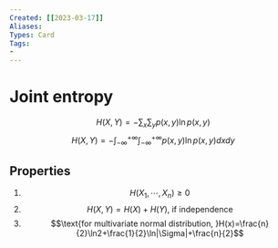 ```yaml
---
Created: [[2023-03-17]]
Aliases: 
Types: Card
Tags: 
- 
---
```

# Joint entropy
$$H(X, Y)=-\sum_x\sum_yp(x, y)\ln p(x,y)$$
$$H(X, Y)=-\int_{-\infty}^{+\infty}\int_{-\infty}^{+\infty}p(x, y)\ln p(x,y)dxdy$$
## Properties
1. $$H(X_1, \cdots, X_n)\geq0$$
2. $$H(X, Y)=H(X)+H(Y)\text{, if independence}$$
3. $$\text{for multivariate normal distribution, }H(x)=\frac{n}{2}\ln2+\frac{1}{2}\ln|\Sigma|+\frac{n}{2}$$

